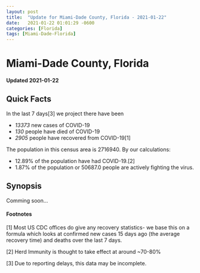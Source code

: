 ```yaml
---
layout: post
title:  "Update for Miami-Dade County, Florida - 2021-01-22"
date:   2021-01-22 01:01:29 -0600
categories: [Florida]
tags: [Miami-Dade-Florida]
---
```


# Miami-Dade County, Florida
#### Updated 2021-01-22

## Quick Facts

In the last 7 days[3] we project there have been
- *13373* new cases of COVID-19
- *130* people have died of COVID-19
- *2905* people have recovered from COVID-19[1]

The population in this census area is 2716940. By our calculations:
- 12.89% of the population have had COVID-19.[2]
- 1.87% of the population or 50687.0 people are actively fighting the virus.

## Synopsis

Comming soon...


#### Footnotes

[1] Most US CDC offices do give any recovery statistics- we base this on a formula which looks at confirmed new cases
15 days ago (the average recovery time) and deaths over the last 7 days.

[2] Herd Immunity is thought to take effect at around ~70-80%

[3] Due to reporting delays, this data may be incomplete.
 
    